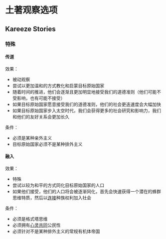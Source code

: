 # 土著观察选项

## Kareeze Stories

### 特殊

#### 传道

效果：

* 被动观察
* 尝试以更加温和的方式教化和启蒙目标原始国家
* 随着时间的推进，他们会逐渐且更加明显地接受我们的道德准则（他们可能不受影响，也有可能不接受）
* 如果目标原始国家愿意接受我们的道德准则，他们的社会更迭速度会大幅加快
* 如果目标原始国家步入太空时代，我们会获得更多的社会研究和影响力，我们和他们的友好关系会更加长久

条件：

* 必须是某种亲外主义
* 目标原始国家必须不是某种排外主义

#### 融入

效果：

* 特殊
* 尝试以较为和平的方式同化目标原始国家的人口
* 如果他们接受，他们的人口将会被逐渐同化，首先会快速获得一个潜在的蜂群思维特质，然后以[连接](#连接)种族权利加入社会

条件：

* 必须是格式塔思维
* 必须拥有[心灵共同](公民性.md#心灵共同)公民性
* 必须针对不是某种排外主义的常规有机体帝国
